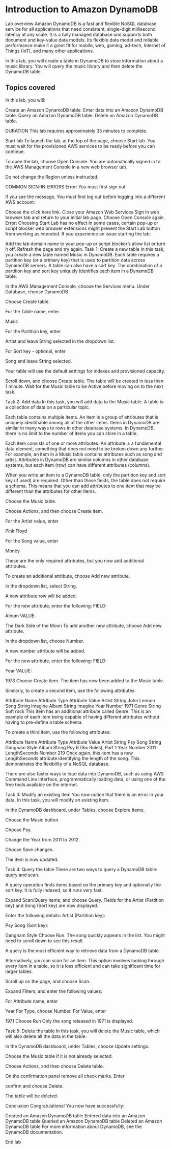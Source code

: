 # Introduction to Amazon DynamoDB
Lab overview
Amazon DynamoDB is a fast and flexible NoSQL database service for all applications that need consistent, single-digit millisecond latency at any scale. It is a fully managed database and supports both document and key-value data models. Its flexible data model and reliable performance make it a great fit for mobile, web, gaming, ad-tech, Internet of Things (IoT), and many other applications.

In this lab, you will create a table in DynamoDB to store information about a music library. You will query the music library and then delete the DynamoDB table.

## Topics covered
In this lab, you will:

Create an Amazon DynamoDB table. 
Enter data into an Amazon DynamoDB table. 
Query an Amazon DynamoDB table. 
Delete an Amazon DynamoDB table. 

DURATION
This lab requires approximately 35 minutes to complete.

Start lab
To launch the lab, at the top of the page, choose Start lab.
 You must wait for the provisioned AWS services to be ready before you can continue.

To open the lab, choose Open Console.
You are automatically signed in to the AWS Management Console in a new web browser tab.

 Do not change the Region unless instructed.

COMMON SIGN-IN ERRORS
Error: You must first sign out


If you see the message, You must first log out before logging into a different AWS account:

Choose the click here link.
Close your Amazon Web Services Sign In web browser tab and return to your initial lab page.
Choose Open Console again.
Error: Choosing Start Lab has no effect
In some cases, certain pop-up or script blocker web browser extensions might prevent the Start Lab button from working as intended. If you experience an issue starting the lab:

Add the lab domain name to your pop-up or script blocker’s allow list or turn it off.
Refresh the page and try again.
Task 1: Create a new table
In this task, you create a new table named Music in DynamoDB. Each table requires a partition key (or a primary key) that is used to partition data across DynamoDB servers. A table can also have a sort key. The combination of a partition key and sort key uniquely identifies each item in a DynamoDB table.

In the AWS Management Console, choose the  Services menu. Under Database, choose DynamoDB.

Choose Create table.

For the Table name, enter 

Music

For the Partition key, enter 

Artist
 and leave String selected in the dropdown list.

For Sort key - optional, enter 

Song
 and leave String selected.

Your table will use the default settings for indexes and provisioned capacity.

Scroll down, and choose Create table.
The table will be created in less than 1 minute. Wait for the Music table to be Active before moving on to the next task.

Task 2: Add data
In this task, you will add data to the Music table. A table is a collection of data on a particular topic.

Each table contains multiple items. An item is a group of attributes that is uniquely identifiable among all of the other items. Items in DynamoDB are similar in many ways to rows in other database systems. In DynamoDB, there is no limit to the number of items you can store in a table.

Each item consists of one or more attributes. An attribute is a fundamental data element, something that does not need to be broken down any further. For example, an item in a Music table contains attributes such as song and artist. Attributes in DynamoDB are similar columns in other database systems, but each item (row) can have different attributes (columns).

When you write an item to a DynamoDB table, only the partition key and sort key (if used) are required. Other than these fields, the table does not require a schema. This means that you can add attributes to one item that may be different than the attributes for other items.

Choose the Music table.

Choose Actions, and then choose Create item.

For the Artist value, enter 

Pink Floyd

For the Song value, enter 

Money

These are the only required attributes, but you now add additional attributes.

To create an additional attribute, choose Add new attribute.

In the dropdown list, select String.

A new attribute row will be added.

For the new attribute, enter the following:
FIELD: 

Album
VALUE: 

The Dark Side of the Moon
To add another new attribute, choose Add new attribute.

In the dropdown list, choose Number.

A new number attribute will be added.

For the new attribute, enter the following:
FIELD: 

Year
VALUE: 

1973
Choose Create item.
The item has now been added to the Music table.

Similarly, to create a second item, use the following attributes:

Attribute Name	Attribute Type	Attribute Value
Artist	String	John Lennon
Song	String	Imagine
Album	String	Imagine
Year	Number	1971
Genre	String	Soft rock
This item has an additional attribute called Genre. This is an example of each item being capable of having different attributes without having to pre-define a table schema.

To create a third item, use the following attributes:

Attribute Name	Attribute Type	Attribute Value
Artist	String	Psy
Song	String	Gangnam Style
Album	String	Psy 6 (Six Rules), Part 1
Year	Number	2011
LengthSeconds	Number	219
Once again, this item has a new LengthSeconds attribute identifying the length of the song. This demonstrates the flexibility of a NoSQL database.

There are also faster ways to load data into DynamoDB, such as using AWS Command Line Interface, programmatically loading data, or using one of the free tools available on the internet.

Task 3: Modify an existing item
You now notice that there is an error in your data. In this task, you will modify an existing item.

In the DynamoDB dashboard, under Tables, choose Explore Items.

Choose the  Music button.

Choose Psy.

Change the Year from 2011 to 2012.

Choose Save changes.

The item is now updated.

Task 4: Query the table
There are two ways to query a DynamoDB table: query and scan.

A query operation finds items based on the primary key and optionally the sort key. It is fully indexed, so it runs very fast.

Expand Scan/Query items, and choose Query.
Fields for the Artist (Partition key) and Song (Sort key) are now displayed.

Enter the following details:
Artist (Partition key): 

Psy
Song (Sort key): 

Gangnam Style
Choose Run.
The song quickly appears in the list. You might need to scroll down to see this result.

A query is the most efficient way to retrieve data from a DynamoDB table.

Alternatively, you can scan for an item. This option involves looking through every item in a table, so it is less efficient and can take significant time for larger tables.

Scroll up on the page, and choose Scan.

Expand Filters, and enter the following values:

For Attribute name, enter 

Year
For Type, choose Number.
For Value, enter 

1971
Choose Run
Only the song released in 1971 is displayed.

Task 5: Delete the table
In this task, you will delete the Music table, which will also delete all the data in the table.

In the DynamoDB dashboard, under Tables, choose Update settings.

Choose the Music table if it is not already selected.

Choose Actions, and then choose Delete table.

On the confirmation panel remove all check marks. Enter 

confirm
 and choose Delete.

The table will be deleted.

Conclusion
 Congratulations! You now have successfully:

Created an Amazon DynamoDB table
Entered data into an Amazon DynamoDB table
Queried an Amazon DynamoDB table
Deleted an Amazon DynamoDB table
For more information about DynamoDB, see the DynamoDB documentation.

End lab